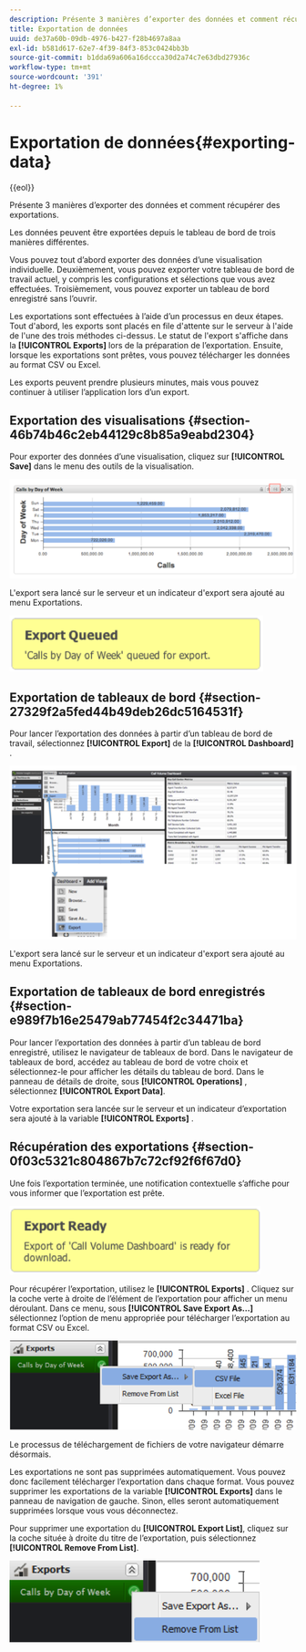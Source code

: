 ```yaml
---
description: Présente 3 manières d’exporter des données et comment récupérer des exportations.
title: Exportation de données
uuid: de37a60b-09db-4976-b427-f28b4697a8aa
exl-id: b581d617-62e7-4f39-84f3-853c0424bb3b
source-git-commit: b1dda69a606a16dccca30d2a74c7e63dbd27936c
workflow-type: tm+mt
source-wordcount: '391'
ht-degree: 1%

---
```


# Exportation de données{#exporting-data}

{{eol}}

Présente 3 manières d’exporter des données et comment récupérer des exportations.

Les données peuvent être exportées depuis le tableau de bord de trois manières différentes.

Vous pouvez tout d’abord exporter des données d’une visualisation individuelle. Deuxièmement, vous pouvez exporter votre tableau de bord de travail actuel, y compris les configurations et sélections que vous avez effectuées. Troisièmement, vous pouvez exporter un tableau de bord enregistré sans l’ouvrir.

Les exportations sont effectuées à l’aide d’un processus en deux étapes. Tout d&#39;abord, les exports sont placés en file d&#39;attente sur le serveur à l&#39;aide de l&#39;une des trois méthodes ci-dessus. Le statut de l&#39;export s&#39;affiche dans la **[!UICONTROL Exports]** lors de la préparation de l’exportation. Ensuite, lorsque les exportations sont prêtes, vous pouvez télécharger les données au format CSV ou Excel.

Les exports peuvent prendre plusieurs minutes, mais vous pouvez continuer à utiliser l’application lors d’un export.

## Exportation des visualisations {#section-46b74b46c2eb44129c8b85a9eabd2304}

Pour exporter des données d’une visualisation, cliquez sur **[!UICONTROL Save]** dans le menu des outils de la visualisation.

![](assets/export_visual.png)

L&#39;export sera lancé sur le serveur et un indicateur d&#39;export sera ajouté au menu Exportations.

![](assets/export_queued.png)

## Exportation de tableaux de bord {#section-27329f2a5fed44b49deb26dc5164531f}

Pour lancer l’exportation des données à partir d’un tableau de bord de travail, sélectionnez **[!UICONTROL Export]** de la **[!UICONTROL Dashboard]** .

![](assets/export_dashboard.png)

L&#39;export sera lancé sur le serveur et un indicateur d&#39;export sera ajouté au menu Exportations.

## Exportation de tableaux de bord enregistrés {#section-e989f7b16e25479ab77454f2c34471ba}

Pour lancer l’exportation des données à partir d’un tableau de bord enregistré, utilisez le navigateur de tableaux de bord. Dans le navigateur de tableaux de bord, accédez au tableau de bord de votre choix et sélectionnez-le pour afficher les détails du tableau de bord. Dans le panneau de détails de droite, sous **[!UICONTROL Operations]** , sélectionnez **[!UICONTROL Export Data]**.

Votre exportation sera lancée sur le serveur et un indicateur d’exportation sera ajouté à la variable **[!UICONTROL Exports]** .

## Récupération des exportations {#section-0f03c5321c804867b7c72cf92f6f67d0}

Une fois l’exportation terminée, une notification contextuelle s’affiche pour vous informer que l’exportation est prête.

![](assets/export_ready.png)

Pour récupérer l’exportation, utilisez le **[!UICONTROL Exports]** . Cliquez sur la coche verte à droite de l’élément de l’exportation pour afficher un menu déroulant. Dans ce menu, sous **[!UICONTROL Save Export As…]** sélectionnez l’option de menu appropriée pour télécharger l’exportation au format CSV ou Excel.

![](assets/export_save_as.png)

Le processus de téléchargement de fichiers de votre navigateur démarre désormais.

Les exportations ne sont pas supprimées automatiquement. Vous pouvez donc facilement télécharger l’exportation dans chaque format. Vous pouvez supprimer les exportations de la variable **[!UICONTROL Exports]** dans le panneau de navigation de gauche. Sinon, elles seront automatiquement supprimées lorsque vous vous déconnectez.

Pour supprimer une exportation du **[!UICONTROL Export List]**, cliquez sur la coche située à droite du titre de l’exportation, puis sélectionnez **[!UICONTROL Remove From List]**.

![](assets/export_remove_from_list.png)
